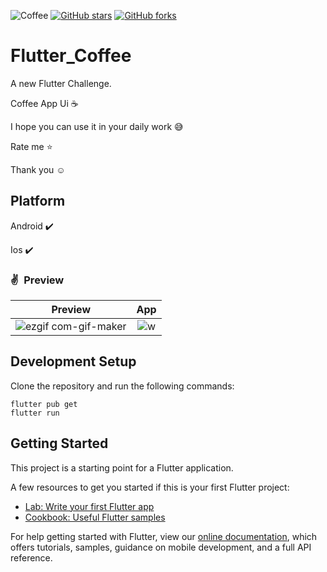 ![Coffee](https://www.tastingtable.com/img/gallery/coffee-brands-ranked-from-worst-to-best/l-intro-1645231221.jpg)
[![GitHub stars](https://img.shields.io/github/stars/iampawan/FlutterExampleApps.svg?style=social&label=Star)](https://github.com/amirziyacode)
[![GitHub forks](https://img.shields.io/github/forks/iampawan/FlutterExampleApps.svg?style=social&label=Fork)](https://github.com/amirziyacode?tab=repositories)

# Flutter_Coffee

A new Flutter Challenge.

Coffee App Ui ☕

I hope you can use it in your daily work 😅

 Rate me ⭐

Thank you ☺



## Platform

Android ✔️

Ios ✔️







### ✌&ensp;Preview

|               Preview                |                 App                  |
| :----------------------------------: | :----------------------------------: |
| ![ezgif com-gif-maker](https://user-images.githubusercontent.com/75315732/166823568-14decf33-2d92-40ae-8951-e7cc42e5da28.gif) | ![w](https://s6.uupload.ir/files/coffee_image_y1r7.png) |


## Development Setup
Clone the repository and run the following commands:
```
flutter pub get
flutter run
```

## Getting Started

This project is a starting point for a Flutter application.

A few resources to get you started if this is your first Flutter project:

- [Lab: Write your first Flutter app](https://flutter.dev/docs/get-started/codelab)
- [Cookbook: Useful Flutter samples](https://flutter.dev/docs/cookbook)

For help getting started with Flutter, view our
[online documentation](https://flutter.dev/docs), which offers tutorials,
samples, guidance on mobile development, and a full API reference.

